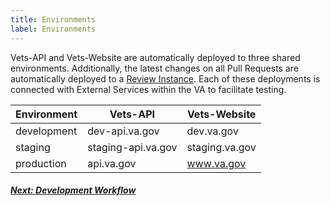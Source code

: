 ```yaml
---
title: Environments
label: Environments
---
```


Vets-API and Vets-Website are automatically deployed to three shared environments. Additionally, the latest changes on all Pull Requests are automatically deployed to a [Review Instance](./development-workflow/#review-instances). Each of these deployments is connected with External Services within the VA to facilitate testing.

| Environment | Vets-API | Vets-Website |
| ----------- | -------- | ------------ |
| development | dev-api.va.gov | dev.va.gov |
| staging | staging-api.va.gov | staging.va.gov |
| production | api.va.gov | www.va.gov |

<!-- Next Button -->
<a href='./development-workflow'><div class="next-button"><h5 class="next-text">Next: Development Workflow</h5></div></a>
